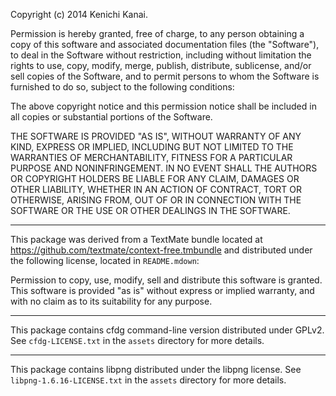 Copyright (c) 2014 Kenichi Kanai.

Permission is hereby granted, free of charge, to any person obtaining
a copy of this software and associated documentation files (the
  "Software"), to deal in the Software without restriction, including
  without limitation the rights to use, copy, modify, merge, publish,
  distribute, sublicense, and/or sell copies of the Software, and to
  permit persons to whom the Software is furnished to do so, subject to
  the following conditions:

  The above copyright notice and this permission notice shall be
  included in all copies or substantial portions of the Software.

  THE SOFTWARE IS PROVIDED "AS IS", WITHOUT WARRANTY OF ANY KIND,
  EXPRESS OR IMPLIED, INCLUDING BUT NOT LIMITED TO THE WARRANTIES OF
  MERCHANTABILITY, FITNESS FOR A PARTICULAR PURPOSE AND
  NONINFRINGEMENT. IN NO EVENT SHALL THE AUTHORS OR COPYRIGHT HOLDERS BE
  LIABLE FOR ANY CLAIM, DAMAGES OR OTHER LIABILITY, WHETHER IN AN ACTION
  OF CONTRACT, TORT OR OTHERWISE, ARISING FROM, OUT OF OR IN CONNECTION
  WITH THE SOFTWARE OR THE USE OR OTHER DEALINGS IN THE SOFTWARE.

  --------------------------------------------------------------------

  This package was derived from a TextMate bundle located at
  https://github.com/textmate/context-free.tmbundle and distributed under the
  following license, located in `README.mdown`:

  Permission to copy, use, modify, sell and distribute this
  software is granted. This software is provided "as is" without
  express or implied warranty, and with no claim as to its
  suitability for any purpose.

  --------------------------------------------------------------------

  This package contains cfdg command-line version distributed under GPLv2.
  See `cfdg-LICENSE.txt` in the `assets` directory for more details.

  --------------------------------------------------------------------

  This package contains libpng distributed under the libpng license.
  See `libpng-1.6.16-LICENSE.txt` in the `assets` directory for more details.
